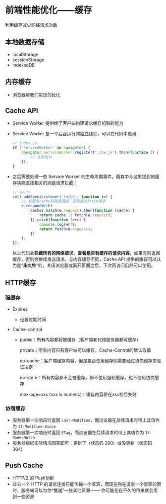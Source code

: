 # 前端性能优化——缓存

利用缓存减少网络请求次数

## 本地数据存储

- localStorage
- sessionStorage
- indexedDB

## 内存缓存

- 浏览器帮我们实现的优化

## Cache API

- Service Worker  提供给了客户端构建请求缓存机制的能力

- Service Worker 是一个后台运行的独立线程，可以在代码中启用

  ```javascript
  // index.js
  if ('serviceWorker' in navigator) {
      navigator.serviceWorker.register('./sw.js').then(function () {
          // 注册成功
      });
  }
  ```

- 之后需要处理一些 Service Worker 的生命周期事件，而其中与这里提到的缓存功能直接相关的则是请求拦截：

  ```javascript
  // sw.js
  self.addEventListener('fetch', function (e) {
      // 如果有cache则直接返回，否则通过fetch请求
      e.respondWith(
          caches.match(e.request).then(function (cache) {
              return cache || fetch(e.request);
          }).catch(function (err) {
              console.log(err);
              return fetch(e.request);
          })
      );
  });
  ```

  以上代码会**拦截所有的网络请求**，**查看是否有缓存的请求内容**，如果有则返回缓存，否则会继续发送请求。与内存缓存不同，Cache API 提供的缓存可以认为是“**永久性**”的，关闭浏览器或离开页面之后，下次再访问仍然可以使用。

## HTTP缓存

### 强缓存

- Expires

  - 设置过期时间

- Cache-control

  - public：所有内容都将被缓存（客户端和代理服务器都可缓存）

    private：所有内容只有客户端可以缓存，Cache-Control的默认取值

    no-cache：客户端缓存内容，但是是否使用缓存则需要经过协商缓存来验证决定

    no-store：所有内容都不会被缓存，即不使用强制缓存，也不使用协商缓存

    max-age=xxx (xxx is numeric)：缓存内容将在xxx秒后失效

### 协商缓存

- 服务器第一次响应时返回 `Last-Modified`，而浏览器在后续请求时带上其值作为 `If-Modified-Since`
- 服务器第一次响应时返回 `ETag`，而浏览器在后续请求时带上其值作为 `If-None-Match`
- 服务器根据实际情况回答即可：更新了（状态码 200）或没更新（状态码 304）

## Push Cache

- HTTP/2 的 Push功能
- 过去一个 HTTP 的请求连接只能传输一个资源，而现在你在请求一个资源的同时，服务端可以为你“推送”一些其他资源 —— 你可能在在不久的将来就会用到一些资源